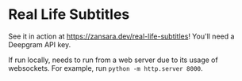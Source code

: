# Real Life Subtitles

See it in action at https://zansara.dev/real-life-subtitles! You'll need a Deepgram API key.

If run locally, needs to run from a web server due to its usage of websockets. For example, run `python -m http.server 8000`.
